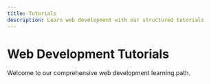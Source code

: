 ```yaml
---
title: Tutorials
description: Learn web development with our structured tutorials
---
```


# Web Development Tutorials

Welcome to our comprehensive web development learning path.
